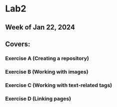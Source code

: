 # Lab2
## Week of Jan 22, 2024
## Covers: 
### Exercise A (Creating a repository)
### Exercise B (Working with images)
### Exercise C (Working with text-related tags)
### Exercise D (Linking pages)